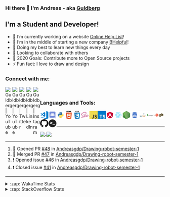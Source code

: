 ### Hi there 👋 I'm Andreas - aka [Guldberg][website]

## I'm a Student and Developer!

- 🔭 I’m currently working on a website [Online Help List][OHL]!
- 📑 I’m in the middle of starting a new company [BHelpful][BHelpful]!
- 🌱 Doing my best to learn new things every day
- 👯 Looking to collaborate with others
- 🥅 2020 Goals: Contribute more to Open Source projects
- ⚡ Fun fact: I love to draw and design

### Connect with me:

[<img align="left" alt="Guldberg | YouTube" width="22px" src="https://cdn.jsdelivr.net/npm/simple-icons@v3/icons/twitch.svg" />][website]
[<img align="left" alt="Guldberg | YouTube" width="22px" src="https://cdn.jsdelivr.net/npm/simple-icons@v3/icons/youtube.svg" />][youtube]
[<img align="left" alt="Guldberg | Twitter" width="22px" src="https://cdn.jsdelivr.net/npm/simple-icons@v3/icons/twitter.svg" />][twitter]
[<img align="left" alt="Guldberg | LinkedIn" width="22px" src="https://cdn.jsdelivr.net/npm/simple-icons@v3/icons/linkedin.svg" />][linkedin]
[<img align="left" alt="Guldberg | Instagram" width="22px" src="https://cdn.jsdelivr.net/npm/simple-icons@v3/icons/instagram.svg" />][instagram]

<br />

### Languages and Tools:

<img align="left" alt="Visual Studio Code" width="26px" src="https://raw.githubusercontent.com/github/explore/80688e429a7d4ef2fca1e82350fe8e3517d3494d/topics/visual-studio-code/visual-studio-code.png" />
<img align="left" alt="Node.js" width="26px" src="https://raw.githubusercontent.com/github/explore/80688e429a7d4ef2fca1e82350fe8e3517d3494d/topics/discord/discord.png" />
<img align="left" alt="HTML5" width="26px" src="https://raw.githubusercontent.com/github/explore/80688e429a7d4ef2fca1e82350fe8e3517d3494d/topics/python/python.png" />
<img align="left" alt="HTML5" width="26px" src="https://raw.githubusercontent.com/github/explore/80688e429a7d4ef2fca1e82350fe8e3517d3494d/topics/html/html.png" />
<img align="left" alt="CSS3" width="26px" src="https://raw.githubusercontent.com/github/explore/80688e429a7d4ef2fca1e82350fe8e3517d3494d/topics/css/css.png" />
<img align="left" alt="Sass" width="26px" src="https://raw.githubusercontent.com/github/explore/80688e429a7d4ef2fca1e82350fe8e3517d3494d/topics/sass/sass.png" />
<img align="left" alt="JavaScript" width="26px" src="https://raw.githubusercontent.com/github/explore/80688e429a7d4ef2fca1e82350fe8e3517d3494d/topics/javascript/javascript.png" />
<img align="left" alt="React" width="26px" src="https://raw.githubusercontent.com/github/explore/80688e429a7d4ef2fca1e82350fe8e3517d3494d/topics/typescript/typescript.png" />
<img align="left" alt="React" width="26px" src="https://raw.githubusercontent.com/github/explore/80688e429a7d4ef2fca1e82350fe8e3517d3494d/topics/angular/angular.png" />
<img align="left" alt="React" width="26px" src="https://raw.githubusercontent.com/github/explore/80688e429a7d4ef2fca1e82350fe8e3517d3494d/topics/react/react.png" />
<img align="left" alt="Node.js" width="26px" src="https://raw.githubusercontent.com/github/explore/80688e429a7d4ef2fca1e82350fe8e3517d3494d/topics/nodejs/nodejs.png" />
<img align="left" alt="SQL" width="26px" src="https://raw.githubusercontent.com/github/explore/80688e429a7d4ef2fca1e82350fe8e3517d3494d/topics/sql/sql.png" />
<img align="left" alt="MySQL" width="26px" src="https://raw.githubusercontent.com/github/explore/80688e429a7d4ef2fca1e82350fe8e3517d3494d/topics/mysql/mysql.png" />
<img align="left" alt="MongoDB" width="26px" src="https://raw.githubusercontent.com/github/explore/80688e429a7d4ef2fca1e82350fe8e3517d3494d/topics/mongodb/mongodb.png" />
<img align="left" alt="Git" width="26px" src="https://raw.githubusercontent.com/github/explore/80688e429a7d4ef2fca1e82350fe8e3517d3494d/topics/git/git.png" />
<img align="left" alt="GitHub" width="26px" src="https://raw.githubusercontent.com/github/explore/78df643247d429f6cc873026c0622819ad797942/topics/github/github.png" />
<img align="left" alt="Terminal" width="26px" src="https://raw.githubusercontent.com/github/explore/80688e429a7d4ef2fca1e82350fe8e3517d3494d/topics/terminal/terminal.png" />

<br />
<br />

---

<a href="">
  <img width="55% height="100px" align="center" src="https://github-readme-stats.vercel.app/api?username=Andreasgdp&show_icons=true&count_private=true" />
</a>
<a href="">
  <img width="44.5% height="100px" align="center" src="https://github-readme-stats.vercel.app/api/top-langs/?username=Andreasgdp&layout=compact" />
</a>

<br />

---

<!--START_SECTION:activity-->
1. 💪 Opened PR [#48](https://github.com/Andreasgdp/Drawing-robot-semester-1/pull/48) in [Andreasgdp/Drawing-robot-semester-1](https://github.com/Andreasgdp/Drawing-robot-semester-1)
2. 🎉 Merged PR [#47](https://github.com/Andreasgdp/Drawing-robot-semester-1/pull/47) in [Andreasgdp/Drawing-robot-semester-1](https://github.com/Andreasgdp/Drawing-robot-semester-1)
3. ❗️ Opened issue [#46](https://github.com/Andreasgdp/Drawing-robot-semester-1/issues/46) in [Andreasgdp/Drawing-robot-semester-1](https://github.com/Andreasgdp/Drawing-robot-semester-1)
4. ❗️ Closed issue [#41](https://github.com/Andreasgdp/Drawing-robot-semester-1/issues/41) in [Andreasgdp/Drawing-robot-semester-1](https://github.com/Andreasgdp/Drawing-robot-semester-1)
<!--END_SECTION:activity-->
---

<details>
  <summary>:zap: WakaTime Stats</summary>

<br />

<!--START_SECTION:waka-->
![Profile Views](http://img.shields.io/badge/Profile%20Views-0-blue)

**I'm an Early 🐤** 

```text
🌞 Morning    154 commits    █████░░░░░░░░░░░░░░░░░░░░   21.51% 
🌆 Daytime    292 commits    ██████████░░░░░░░░░░░░░░░   40.78% 
🌃 Evening    250 commits    ████████░░░░░░░░░░░░░░░░░   34.92% 
🌙 Night      20 commits     ░░░░░░░░░░░░░░░░░░░░░░░░░   2.79%

```
📅 **I'm Most Productive on Monday** 

```text
Monday       139 commits    ████░░░░░░░░░░░░░░░░░░░░░   19.41% 
Tuesday      80 commits     ██░░░░░░░░░░░░░░░░░░░░░░░   11.17% 
Wednesday    124 commits    ████░░░░░░░░░░░░░░░░░░░░░   17.32% 
Thursday     89 commits     ███░░░░░░░░░░░░░░░░░░░░░░   12.43% 
Friday       95 commits     ███░░░░░░░░░░░░░░░░░░░░░░   13.27% 
Saturday     88 commits     ███░░░░░░░░░░░░░░░░░░░░░░   12.29% 
Sunday       101 commits    ███░░░░░░░░░░░░░░░░░░░░░░   14.11%

```


📊 **This Week I Spent My Time On** 

```text
⌚︎ Time Zone: Europe/Copenhagen

💬 Programming Languages: 
Java                     9 hrs 25 mins       █████████████████████████   99.86% 
Git Config               0 secs              ░░░░░░░░░░░░░░░░░░░░░░░░░   0.14%

🔥 Editors: 
IntelliJ                 9 hrs 26 mins       █████████████████████████   99.97% 
VS Code                  0 secs              ░░░░░░░░░░░░░░░░░░░░░░░░░   0.03%

🐱‍💻 Projects: 
Opgavesamling            7 hrs 24 mins       ███████████████████░░░░░░   78.41% 
java_app                 1 hr 57 mins        █████░░░░░░░░░░░░░░░░░░░░   20.66% 
OOP-programmering        5 mins              ░░░░░░░░░░░░░░░░░░░░░░░░░   0.89% 
Drawing-robot-semester-1 0 secs              ░░░░░░░░░░░░░░░░░░░░░░░░░   0.04%

💻 Operating System: 
Windows                  9 hrs 26 mins       █████████████████████████   100.0%

```

**I Mostly Code in Python** 

```text
Python                   9 repos             ██████████░░░░░░░░░░░░░░░   40.91% 
HTML                     4 repos             ████░░░░░░░░░░░░░░░░░░░░░   18.18% 
Batchfile                2 repos             ██░░░░░░░░░░░░░░░░░░░░░░░   9.09% 
Standard ML              2 repos             ██░░░░░░░░░░░░░░░░░░░░░░░   9.09% 
JavaScript               1 repo              █░░░░░░░░░░░░░░░░░░░░░░░░   4.55%

```



<!--END_SECTION:waka-->


</details>

<details>
  <summary>:zap: StackOverflow Stats</summary>
  
  <br />
  
  [![Andreas G.D Petersen StackOverflow](https://github-readme-stackoverflow.vercel.app/?userID=11050308)](https://stackoverflow.com/users/11050308/andreas-g-d-petersen)


</details>

<br />


[website]: https://www.twitch.tv/guldberglive
[twitter]: https://twitter.com/Guldberg20
[youtube]: https://www.youtube.com/channel/UCjROH9WQistOlH2shyvFmyw
[instagram]: https://www.instagram.com/andreasgdp/
[linkedin]: https://www.linkedin.com/in/andreas-g-d-petersen-11707518b/
[OHL]: https://onlinehelplist.pythonanywhere.com/
[BHelpful]: https://github.com/BHelpful
